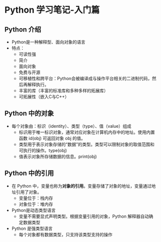 # Python 学习笔记-入门篇

## Python 介绍
* Python是一种解释型、面向对象的语言
* 特点：
  * 可读性强
  * 简介
  * 面向对象
  * 免费与开源
  * 可移植性和跨平台：Python会被编译成与操作平台相关的二进制代码，然后再解释执行。
  * 丰富的库（丰富的标准库和多种多样的拓展库）
  * 可拓展性（嵌入C与C++）



##  Python 中的对象

* 每个对象由：标识（identity）、类型（type）、值（value）组成
  * 标识用于唯一标识对象，通常对应对象在计算机内存中的地址。使用内置函数 id(obj) 可返回对象 obj 的值。
  * 类型用于表示对象存储的“数据”的类型。类型可以限制对象的取值范围和可执行的操作。type(obj)
  * 值表示对象所存储数据的信息。print(obj)



## Python 中的引用

* 在 Python 中，变量也称为**对象的引用**。变量存储了对象的地址，变量通过地址引用了对象。
  * 变量位于：栈内存
  * 对象位于：堆内存
* Python是动态类型语言
  * 变量不需要显式声明类型。根据变量引用的对象，Python 解释器自动确定数据类型
* Python 是强类型语言
  * 每个对象都有数据类型，只支持该类型支持的操作

